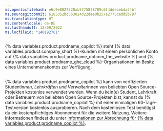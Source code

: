 ```yaml
---
ms.openlocfilehash: e6c9e8027320ab57758f8709c6f4ddecebda34bf
ms.sourcegitcommit: 6185352bc563024d22dee0b257e2775cadd5b797
ms.translationtype: HT
ms.contentlocale: de-DE
ms.lasthandoff: 12/09/2022
ms.locfileid: "148192761"
---
```

{% data variables.product.prodname_copilot %} steht {% data variables.product.company_short %}-Kunden mit einem persönlichen Konto auf {% data variables.product.prodname_dotcom_the_website %} und {% data variables.product.prodname_ghe_cloud %}-Organisationen im Besitz eines Unternehmenskontos zur Verfügung.<br><br>

{% data variables.product.prodname_copilot %} kann von verifizierten Student*innen, Lehrkräften und Verwalter*innen von beliebten Open Source-Projekten kostenlos verwendet werden. Wenn du kein(e) Student, Lehrkraft oder Betreuern von beliebten Open Source-Projekten bist, kannst du {% data variables.product.prodname_copilot %} mit einer einmaligen 60-Tage-Testversion kostenlos ausprobieren. Nach dem kostenlosen Test benötigst du ein kostenpflichtiges Abonnement für die weitere Nutzung. Weitere Informationen findest du unter [Informationen zur Abrechnung für {% data variables.product.prodname_copilot %}](/billing/managing-billing-for-github-copilot/about-billing-for-github-copilot).
